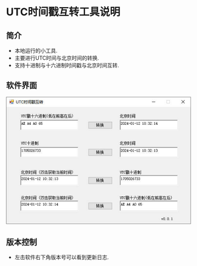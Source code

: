 # UTC时间戳互转工具说明

## 简介
+ 本地运行的小工具.
+ 主要进行UTC时间与北京时间的转换.
+ 支持十进制与十六进制时间戳与北京时间互转.

## 软件界面
![软件界面](./ReadME_PIC/softUI.jpg)

## 版本控制
+ 左击软件右下角版本号可以看到更新日志.